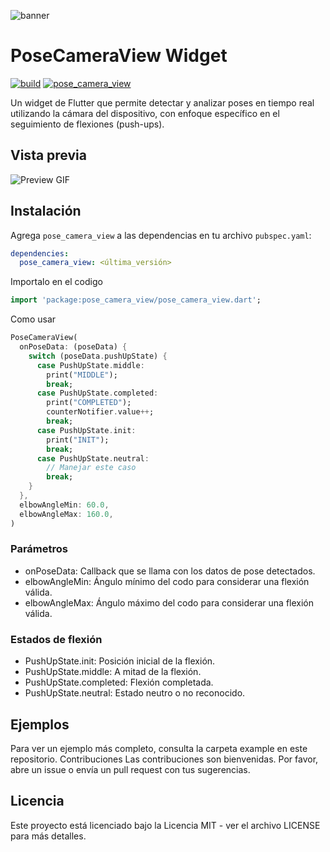 ![banner](placeholder_for_banner_image.jpg)

# PoseCameraView Widget

[![build](https://img.shields.io/github/workflow/status/your_username/pose_camera_view/CI)](https://github.com/your_username/pose_camera_view/actions)
[![pose_camera_view](https://img.shields.io/pub/v/pose_camera_view?label=pose_camera_view)](https://pub.dev/packages/pose_camera_view)

Un widget de Flutter que permite detectar y analizar poses en tiempo real utilizando la cámara del dispositivo, con enfoque específico en el seguimiento de flexiones (push-ups).

## Vista previa

![Preview GIF](placeholder_for_preview_gif.gif)

## Instalación

Agrega `pose_camera_view` a las dependencias en tu archivo `pubspec.yaml`:

```yaml
dependencies:
  pose_camera_view: <última_versión>
```
Importalo en el codigo
```dart
import 'package:pose_camera_view/pose_camera_view.dart';

```
Como usar
```dart
PoseCameraView(
  onPoseData: (poseData) {
    switch (poseData.pushUpState) {
      case PushUpState.middle:
        print("MIDDLE");
        break;
      case PushUpState.completed:
        print("COMPLETED");
        counterNotifier.value++;
        break;
      case PushUpState.init:
        print("INIT");
        break;
      case PushUpState.neutral:
        // Manejar este caso
        break;
    }
  },
  elbowAngleMin: 60.0,
  elbowAngleMax: 160.0,
)

```
### Parámetros

* onPoseData: Callback que se llama con los datos de pose detectados.
* elbowAngleMin: Ángulo mínimo del codo para considerar una flexión válida.
* elbowAngleMax: Ángulo máximo del codo para considerar una flexión válida.

### Estados de flexión

* PushUpState.init: Posición inicial de la flexión.
* PushUpState.middle: A mitad de la flexión.
* PushUpState.completed: Flexión completada.
* PushUpState.neutral: Estado neutro o no reconocido.

## Ejemplos
Para ver un ejemplo más completo, consulta la carpeta example en este repositorio.
Contribuciones
Las contribuciones son bienvenidas. Por favor, abre un issue o envía un pull request con tus sugerencias.

## Licencia
Este proyecto está licenciado bajo la Licencia MIT - ver el archivo LICENSE para más detalles.